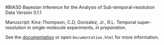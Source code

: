 #BIASD
Bayesian Inference for the Analysis of Sub-temporal-resolution Data
Version 0.1.1

Manuscript:
 Kinz-Thompson, C.D, Gonzalez, Jr., R.L. Temporal super-resolution in single-molecule experiments, *in preparation*.

See the [documentation](http://biasd.readthedocs.io/) or open `Documentation.html` for more information.
